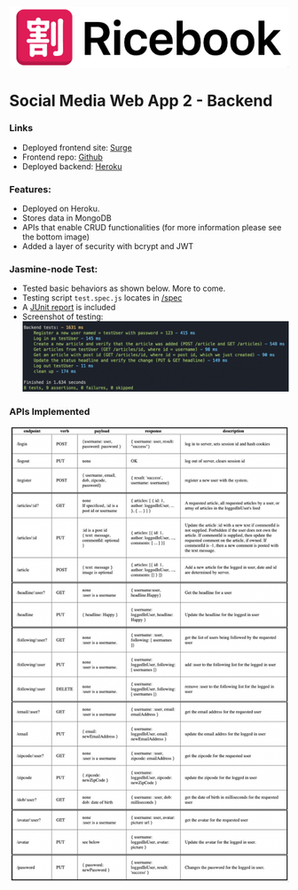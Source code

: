 ![image-logo](image-logo.png)

# Social Media Web App 2 - Backend

### Links

- Deployed frontend site: [Surge](https://ricebook-bk.surge.sh/)
- Frontend repo: [Github](https://github.com/Pedifax/Ricebook_Frontend)
- Deployed backend: [Heroku](https://final-app.herokuapp.com/)

### Features:

- Deployed on Heroku.
- Stores data in MongoDB
- APIs that enable CRUD functionalities (for more information please see the bottom image)
- Added a layer of security with bcrypt and JWT

### Jasmine-node Test:

- Tested basic behaviors as shown below. More to come.
- Testing script <code>test.spec.js</code> locates in [/spec]()
- A [JUnit report]() is included
- Screenshot of testing:
  ![jasmine-node-test-result-image](/jasmine-node_screenshot.png)

### APIs Implemented

![apis](/APIs.png)
